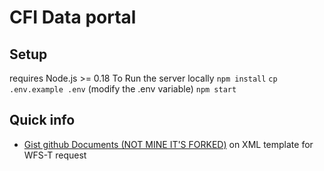 # CFI Data portal

## Setup

requires Node.js >= 0.18
To Run the server locally
`npm install`
`cp .env.example .env` (modify the .env variable)
`npm start`

## Quick info
- [Gist github Documents (NOT MINE IT'S FORKED)](https://gist.github.com/SakalSo/a1eb698d6709507c2d34ce287cc594b7) on XML template for WFS-T request 
